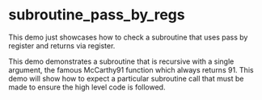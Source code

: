 subroutine_pass_by_regs
===

This demo just showcases how to check a subroutine that uses pass by register
and returns via register.

This demo demonstrates a subroutine that is recursive with a single argument,
the famous McCarthy91 function which always returns 91. This demo will show how
to expect a particular subroutine call that must be made to ensure the high
level code is followed.



